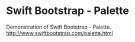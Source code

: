 # Swift Bootstrap - Palette
Demonstration of Swift Bootstrap - Palette. http://www.swiftbootstrap.com/palette.html
